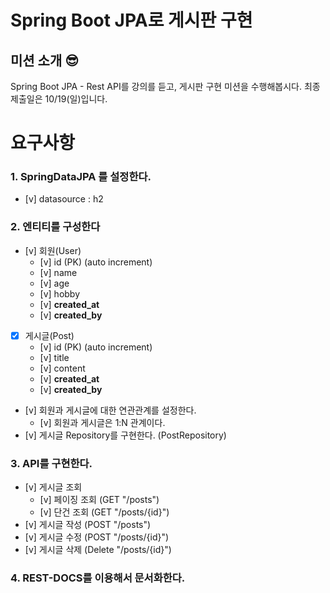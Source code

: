 # Spring Boot JPA로 게시판 구현

## 미션 소개 😎

Spring Boot JPA - Rest API를 강의를 듣고, 게시판 구현 미션을 수행해봅시다. 최종 제출일은 10/19(일)입니다.

# 요구사항

### **1. SpringDataJPA 를 설정한다.**

- [v] datasource : h2

### **2. 엔티티를 구성한다**

- [v] 회원(User)
    - [v] id (PK) (auto increment)
    - [v] name
    - [v] age
    - [v] hobby
    - [v] **created_at**
    - [v] **created_by**
- [x] 게시글(Post)
    - [v] id (PK) (auto increment)
    - [v] title
    - [v] content
    - [v] **created_at**
    - [v] **created_by**
- [v] 회원과 게시글에 대한 연관관계를 설정한다.
    - [v] 회원과 게시글은 1:N 관계이다.
- [v] 게시글 Repository를 구현한다. (PostRepository)

### **3. API를 구현한다.**

- [v] 게시글 조회
    - [v] 페이징 조회 (GET "/posts")
    - [v] 단건 조회 (GET "/posts/{id}")
- [v] 게시글 작성 (POST "/posts")
- [v] 게시글 수정 (POST "/posts/{id}")
- [v] 게시글 삭제 (Delete "/posts/{id}")

### 4. REST-DOCS를 이용해서 문서화한다.
